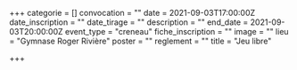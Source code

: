 +++
categorie = []
convocation = ""
date = 2021-09-03T17:00:00Z
date_inscription = ""
date_tirage = ""
description = ""
end_date = 2021-09-03T20:00:00Z
event_type = "creneau"
fiche_inscription = ""
image = ""
lieu = "Gymnase Roger Rivière"
poster = ""
reglement = ""
title = "Jeu libre"

+++
